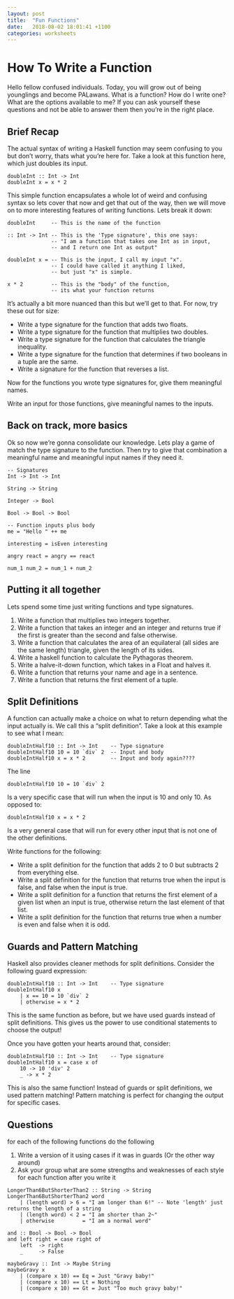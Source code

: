 ```yaml
---
layout: post
title:  "Fun Functions"
date:   2018-08-02 18:01:41 +1100
categories: worksheets 
---
```



How To Write a Function
===================


Hello fellow confused individuals. Today, you will grow out of being younglings and become PALawans. What is a function? How do I write one? What are the options available to me? If you can ask yourself these questions and not be able to answer them then you’re in the right place.

## Brief Recap

The actual syntax of writing a Haskell function may seem confusing to you but don’t worry, thats what you’re here for. Take a look at this function here, which just doubles its input.
```
doubleInt :: Int -> Int
doubleInt x = x * 2
```
This simple function encapsulates a whole lot of weird and confusing syntax so lets cover that now and get that out of the way, then we will move on to more interesting features of writing functions. Lets break it down:
```
doubleInt     -- This is the name of the function

:: Int -> Int -- This is the 'Type signature', this one says:
              -- "I am a function that takes one Int as in input,
              -- and I return one Int as output"

doubleInt x = -- This is the input, I call my input "x".
              -- I could have called it anything I liked,
              -- but just "x" is simple.

x * 2         -- This is the "body" of the function,
              -- its what your function returns
```
It’s actually a bit more nuanced than this but we’ll get to that. For now, try these out for size:

* Write a type signature for the function that adds two floats.
* Write a type signature for the function that multiplies two doubles.
* Write a type signature for the function that calculates the triangle inequality.
* Write a type signature for the function that determines if two booleans in a tuple are the same.
* Write a signature for the function that reverses a list.

Now for the functions you wrote type signatures for, give them meaningful names.

Write an input for those functions, give meaningful names to the inputs.


## Back on track, more basics

Ok so now we’re gonna consolidate our knowledge. Lets play a game of match the type signature to the function. Then try to give that combination a meaningful name and meaningful input names if they need it.
```
-- Signatures
Int -> Int -> Int

String -> String

Integer -> Bool

Bool -> Bool -> Bool

-- Function inputs plus body
me = "Hello " ++ me

interesting = isEven interesting

angry react = angry == react

num_1 num_2 = num_1 + num_2
```

## Putting it all together

Lets spend some time just writing functions and type signatures.

1. Write a function that multiplies two integers together.
2. Write a function that takes an integer and an integer and returns true if the first is greater than the second and false otherwise.
3. Write a function that calculates the area of an equilateral (all sides are the same length) triangle, given the length of its sides.
4. Write a haskell function to calculate the Pythagoras theorem.
5. Write a halve-it-down function, which takes in a Float and halves it.
6. Write a function that returns your name and age in a sentence.
7. Write a function that returns the first element of a tuple.

## Split Definitions

A function can actually make a choice on what to return depending what the input actually is. We call this a “split definition”. Take a look at this example to see what I mean:
```
doubleIntHalf10 :: Int -> Int    -- Type signature
doubleIntHalf10 10 = 10 `div` 2  -- Input and body
doubleIntHalf10 x = x * 2        -- Input and body again????
```
The line
```
doubleIntHalf10 10 = 10 `div` 2
```
Is a very specific case that will run when the input is 10 and only 10. As opposed to:
```
doubleIntHalf10 x = x * 2
```
Is a very general case that will run for every other input that is not one of the other definitions.

Write functions for the following:

* Write a split definition for the function that adds 2 to 0 but subtracts 2 from everything else.
* Write a split definition for the function that returns true when the input is false, and false when the input is true.
* Write a split definition for a function that returns the first element of a given list when an input is true, otherwise return the last element of that list.
* Write a split definition for the function that returns true when a number is even and false when it is odd.

## Guards and Pattern Matching

Haskell also provides cleaner methods for split definitions. Consider the following guard expression:
```
doubleIntHalf10 :: Int -> Int    -- Type signature
doubleIntHalf10 x
	| x == 10 = 10 `div` 2
	| otherwise = x * 2
```
This is the same function as before, but we have used guards instead of split definitions. This gives us the power to use conditional statements to choose the output!

Once you have gotten your hearts around that, consider:
```
doubleIntHalf10 :: Int -> Int    -- Type signature
doubleIntHalf10 x = case x of
	10 -> 10 'div' 2
	_ -> x * 2
```
This is also the same function! Instead of guards or split definitions, we used pattern matching! Pattern matching is perfect for changing the output for specific cases.

## Questions
for each of the following functions do the following
1. Write a version of it using cases if it was in guards (Or the other way around)
2. Ask your group what are some strengths and weaknesses of each style for each function after you write it

```
LongerThan6ButShorterThan2 :: String -> String
LongerThan6ButShorterThan2 word 
	| (length word) > 6 = "I am longer than 6!" -- Note 'length' just returns the length of a string
	| (length word) < 2 = "I am shorter than 2~"
	| otherwise         = "I am a normal word"
	
and :: Bool -> Bool -> Bool
and left right = case right of
	left  -> right
	_     -> False
	
maybeGravy :: Int -> Maybe String
maybeGravy x 
	| (compare x 10) == Eq = Just "Gravy baby!"
	| (compare x 10) == Lt = Nothing
	| (compare x 10) == Gt = Just "Too much gravy baby!"
```
